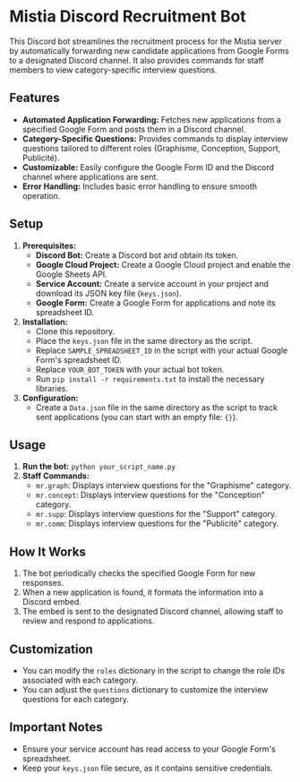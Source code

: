 # Mistia Discord Recruitment Bot

This Discord bot streamlines the recruitment process for the Mistia server by automatically forwarding new candidate applications from Google Forms to a designated Discord channel. It also provides commands for staff members to view category-specific interview questions.

## Features

* **Automated Application Forwarding:** Fetches new applications from a specified Google Form and posts them in a Discord channel.
* **Category-Specific Questions:** Provides commands to display interview questions tailored to different roles (Graphisme, Conception, Support, Publicité).
* **Customizable:** Easily configure the Google Form ID and the Discord channel where applications are sent.
* **Error Handling:** Includes basic error handling to ensure smooth operation.

## Setup

1. **Prerequisites:**
   - **Discord Bot:** Create a Discord bot and obtain its token.
   - **Google Cloud Project:** Create a Google Cloud project and enable the Google Sheets API.
   - **Service Account:** Create a service account in your project and download its JSON key file (`keys.json`).
   - **Google Form:** Create a Google Form for applications and note its spreadsheet ID.
2. **Installation:**
   - Clone this repository.
   - Place the `keys.json` file in the same directory as the script.
   - Replace `SAMPLE_SPREADSHEET_ID` in the script with your actual Google Form's spreadsheet ID.
   - Replace `YOUR_BOT_TOKEN` with your actual bot token.
   - Run `pip install -r requirements.txt` to install the necessary libraries.
3. **Configuration:**
   - Create a `Data.json` file in the same directory as the script to track sent applications (you can start with an empty file: `{}`).

## Usage

1. **Run the bot:** `python your_script_name.py`
2. **Staff Commands:**
   - `mr.graph`: Displays interview questions for the "Graphisme" category.
   - `mr.concept`: Displays interview questions for the "Conception" category.
   - `mr.supp`: Displays interview questions for the "Support" category.
   - `mr.comm`: Displays interview questions for the "Publicité" category.

## How It Works

1. The bot periodically checks the specified Google Form for new responses.
2. When a new application is found, it formats the information into a Discord embed.
3. The embed is sent to the designated Discord channel, allowing staff to review and respond to applications.

## Customization

* You can modify the `roles` dictionary in the script to change the role IDs associated with each category.
* You can adjust the `questions` dictionary to customize the interview questions for each category.

## Important Notes

* Ensure your service account has read access to your Google Form's spreadsheet.
* Keep your `keys.json` file secure, as it contains sensitive credentials.
